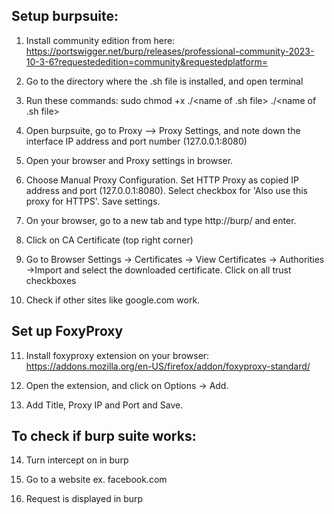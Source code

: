 ## Setup burpsuite:

1. Install community edition from here:
https://portswigger.net/burp/releases/professional-community-2023-10-3-6?requestededition=community&requestedplatform=

2. Go to the directory where the .sh file is installed, and open terminal

3. Run these commands:
   sudo chmod +x ./<name of .sh file>
   ./<name of .sh file>

4. Open burpsuite, go to Proxy --> Proxy Settings, and note down the interface IP address and port number (127.0.0.1:8080)

5. Open your browser and Proxy settings in browser.

6. Choose Manual Proxy Configuration.
Set HTTP Proxy as copied IP address and port (127.0.0.1:8080).
Select checkbox for 'Also use this proxy for HTTPS'.
Save settings.

7. On your browser, go to a new tab and type http://burp/ and enter.

8. Click on CA Certificate (top right corner)

9. Go to Browser Settings -> Certificates -> View Certificates -> Authorities ->Import and select the downloaded certificate.
Click on all trust checkboxes 

10. Check if other sites like google.com work.

## Set up FoxyProxy

11. Install foxyproxy extension on your browser:
https://addons.mozilla.org/en-US/firefox/addon/foxyproxy-standard/

12. Open the extension, and click on Options -> Add.

13. Add Title, Proxy IP and Port and Save.

## To check if burp suite works:

14. Turn intercept on in burp

15. Go to a website ex. facebook.com

16. Request is displayed in burp
